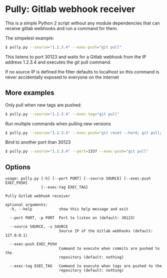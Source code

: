 # Pully: Gitlab webhook receiver

This is a simple Python 2 script without any module dependencies that can receive gitlab webhooks and run a command for them.

The simpelest example:

```bash
$ pully.py --source="1.2.3.4" --exec-push="git pull"
```

This listens to port 30123 and waits for a Gitlab webhook from the IP address 1.2.3.4 and executes the git pull command.

If no source IP is defined the filter defaults to localhost so this command is never accidentally exposed to everyone on the internet

## More examples

Only pull when new tags are pushed:

```bash
$ pully.py --source="1.2.3.4" --exec-tag="git pull"
```

Run multiple commands when pulling new versions

```bash
$ pully.py --source="1.2.3.4" --exec-push="git reset --hard; git pull; drush cache-clear all"
```

Bind to another port than 30123

```bash
$ pully.py --source="1.2.3.4" --port=1337 --exec-push="git pull"
```

## Options

```
usage: pully.py [-h] [--port PORT] [--source SOURCE] [--exec-push EXEC_PUSH]
                [--exec-tag EXEC_TAG]

Pully Gitlab webhook receiver

optional arguments:
  -h, --help            show this help message and exit
  
  --port PORT, -p PORT  Port to listen on (default: 30123)
  
  --source SOURCE, -s SOURCE
                        Source IP of the Gitlab webhooks (default: 127.0.0.1)
                        
  --exec-push EXEC_PUSH
                        Command to execute when commits are pushed to the
                        repository (default: nothing)
                        
  --exec-tag EXEC_TAG   Command to execute when tags are pushed to the
                        repository (default: nothing)

```